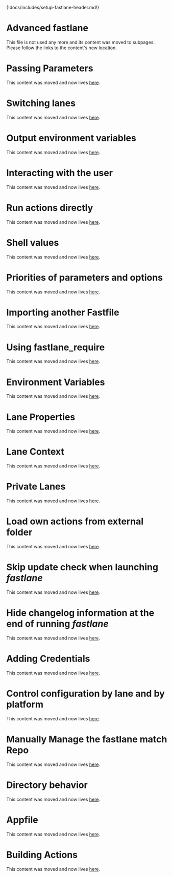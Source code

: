 {!docs/includes/setup-fastlane-header.md!}

# Advanced fastlane

This file is not used any more and its content was moved to subpages. Please follow the links to the content's new location.

<script type="text/javascript">
// Closure-wrapped for security.
(function () {
    var anchorMap = {
        // templates
        "A": "/advanced/actions/",
        "B": "/advanced/Appfile/",
        "C": "/advanced/Fastfile/",
        "D": "/advanced/lanes/",
        "E": "/advanced/other/",
        "F": "/advanced/fastlane/",
        // actual anchors
        "passing-parameters": "/advanced/lanes/",
        "switching-lanes": "/advanced/lanes/",
        "output-environment-variables": "/advanced/fastlane/",
        "interacting-with-the-user": "/advanced/actions/",
        "run-actions-directly": "/advanced/actions/",
        "shell-values": "/advanced/actions/",
        "priorities-of-parameters-and-options": "/advanced/fastlane/",
        "importing-another-fastfile": "/advanced/Fastfile/",
        "using-fastlane_require": "/advanced/Fastfile/",
        "environment-variables": "/advanced/other/",
        "lane-properties": "/advanced/lanes/",
        "lane-context": "/advanced/lanes/",
        "private-lanes": "/advanced/lanes/",
        "load-own-actions-from-external-folder": "/advanced/Fastfile/",
        "skip-update-check-when-launching-fastlane": "/advanced/fastlane/",
        "hide-changelog-information-at-the-end-of-running-fastlane": "/advanced/fastlane/",
        "adding-credentials": "/advanced/other/",
        "control-configuration-by-lane-and-by-platform": "/advanced/lanes/",
        "manually-manage-the-fastlane-match-repo": "/advanced/other/",
        "directory-behavior": "/advanced/fastlane/",
        "appfile": "/advanced/Appfile/",
        "building-actions": "/advanced/actions/",
    }
    /*
    * Best practice for extracting hashes:
    * https://stackoverflow.com/a/10076097/151365
    */
    var hash = window.location.hash.substring(1);
    if (hash) {
        /*
        * Best practice for javascript redirects: 
        * https://stackoverflow.com/a/506004/151365
        */
        if (anchorMap[hash]) {
            link = anchorMap[hash] + '#' + hash;
            console.log('hash=' + hash + ' => link=' + link);
            window.location.replace(link);
        }
    }
})();
</script>

# Passing Parameters

This content was moved and now lives [here](/advanced/lanes/#passing-parameters).

# Switching lanes

This content was moved and now lives [here](/advanced/lanes/#switching-lanes).

# Output environment variables

This content was moved and now lives [here](/advanced/fastlane/#output-environment-variables).

# Interacting with the user

This content was moved and now lives [here](/advanced/actions/#interacting-with-the-user).

# Run actions directly

This content was moved and now lives [here](/advanced/actions/#run-actions-directly).

# Shell values

This content was moved and now lives [here](/advanced/actions/#shell-values).

# Priorities of parameters and options

This content was moved and now lives [here](/advanced/fastlane/#priorities-of-parameters-and-options).

# Importing another Fastfile

This content was moved and now lives [here](/advanced/Fastfile/#importing-another-fastfile).

# Using fastlane_require

This content was moved and now lives [here](/advanced/Fastfile/#using-fastlane_require).

# Environment Variables

This content was moved and now lives [here](/advanced/other/#environment-variables).

# Lane Properties

This content was moved and now lives [here](/advanced/lanes/#lane-properties).

# Lane Context

This content was moved and now lives [here](/advanced/lanes/#lane-context).

# Private Lanes

This content was moved and now lives [here](/advanced/lanes/#private-lanes).

# Load own actions from external folder

This content was moved and now lives [here](/advanced/Fastfile/#load-own-actions-from-external-folder).

# Skip update check when launching _fastlane_

This content was moved and now lives [here](/advanced/fastlane/#skip-update-check-when-launching-fastlane).

# Hide changelog information at the end of running _fastlane_

This content was moved and now lives [here](/advanced/fastlane/#hide-changelog-information-at-the-end-of-running-fastlane).

# Adding Credentials

This content was moved and now lives [here](/advanced/other/#adding-credentials).

# Control configuration by lane and by platform

This content was moved and now lives [here](/advanced/lanes/#control-configuration-by-lane-and-by-platform).

# Manually Manage the fastlane match Repo

This content was moved and now lives [here](/advanced/other/#manually-manage-the-fastlane-match-repo).

# Directory behavior

This content was moved and now lives [here](/advanced/fastlane/#directory-behavior).

# Appfile

This content was moved and now lives [here](/advanced/Appfile/#appfile).

# Building Actions

This content was moved and now lives [here](/advanced/actions/#building-actions).

